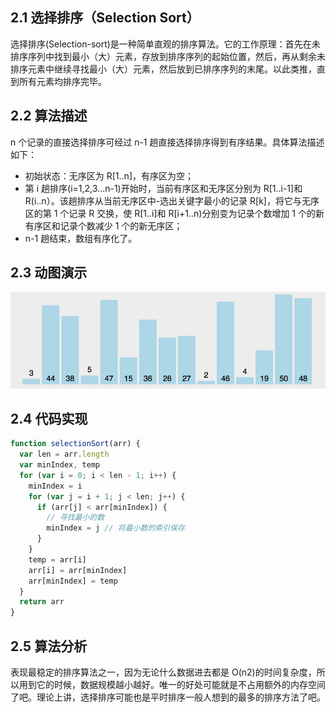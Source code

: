 ## 2.1 选择排序（Selection Sort）

选择排序(Selection-sort)是一种简单直观的排序算法。它的工作原理：首先在未排序序列中找到最小（大）元素，存放到排序序列的起始位置，然后，再从剩余未排序元素中继续寻找最小（大）元素，然后放到已排序序列的末尾。以此类推，直到所有元素均排序完毕。

## 2.2 算法描述

n 个记录的直接选择排序可经过 n-1 趟直接选择排序得到有序结果。具体算法描述如下：

- 初始状态：无序区为 R[1..n]，有序区为空；
- 第 i 趟排序(i=1,2,3…n-1)开始时，当前有序区和无序区分别为 R[1..i-1]和 R(i..n）。该趟排序从当前无序区中-选出关键字最小的记录 R[k]，将它与无序区的第 1 个记录 R 交换，使 R[1..i]和 R[i+1..n)分别变为记录个数增加 1 个的新有序区和记录个数减少 1 个的新无序区；
- n-1 趟结束，数组有序化了。

## 2.3 动图演示

![选择排序](./../../../assets/img/sort/select.gif)

## 2.4 代码实现

```js
function selectionSort(arr) {
  var len = arr.length
  var minIndex, temp
  for (var i = 0; i < len - 1; i++) {
    minIndex = i
    for (var j = i + 1; j < len; j++) {
      if (arr[j] < arr[minIndex]) {
        // 寻找最小的数
        minIndex = j // 将最小数的索引保存
      }
    }
    temp = arr[i]
    arr[i] = arr[minIndex]
    arr[minIndex] = temp
  }
  return arr
}
```

## 2.5 算法分析

表现最稳定的排序算法之一，因为无论什么数据进去都是 O(n2)的时间复杂度，所以用到它的时候，数据规模越小越好。唯一的好处可能就是不占用额外的内存空间了吧。理论上讲，选择排序可能也是平时排序一般人想到的最多的排序方法了吧。
